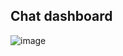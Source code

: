 ## Chat dashboard
![image](https://user-images.githubusercontent.com/48004588/154622058-6d903116-b272-4f74-9c89-67b340b05b65.png)
